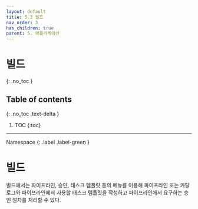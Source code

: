 ```yaml
---
layout: default
title: 5.3 빌드
nav_order: 3
has_children: true
parent: 5. 애플리케이션
---
```


# 빌드
{: .no_toc }

## Table of contents
{: .no_toc .text-delta }

1. TOC
{:toc}

---

<div class="code-example" markdown="1">
Namespace
{: .label .label-green }
</div>

# 빌드

빌드에서는 파이프라인, 승인, 태스크 템플릿 등의 메뉴를 이용해 파이프라인 또는 카탈로그와 파이프라인에서 사용할 태스크 템플릿을 작성하고 파이프라인에서 요구하는 승인 절차를 처리할 수 있다.
